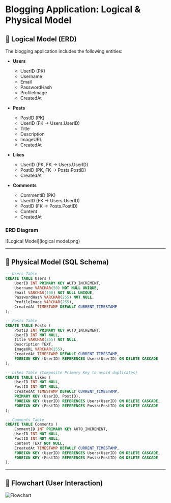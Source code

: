# Blogging Application: Logical & Physical Model

## 📌 Logical Model (ERD)
The blogging application includes the following entities:

- **Users**
  - UserID (PK)
  - Username
  - Email
  - PasswordHash
  - ProfileImage
  - CreatedAt

- **Posts**
  - PostID (PK)
  - UserID (FK → Users.UserID)
  - Title
  - Description
  - ImageURL
  - CreatedAt

- **Likes**
  - UserID (PK, FK → Users.UserID)
  - PostID (PK, FK → Posts.PostID)
  - CreatedAt

- **Comments**
  - CommentID (PK)
  - UserID (FK → Users.UserID)
  - PostID (FK → Posts.PostID)
  - Content
  - CreatedAt

### ERD Diagram
![Logical Model](logical model.png)

---

## 📌 Physical Model (SQL Schema)

```sql
-- Users Table
CREATE TABLE Users (
    UserID INT PRIMARY KEY AUTO_INCREMENT,
    Username VARCHAR(50) NOT NULL UNIQUE,
    Email VARCHAR(100) NOT NULL UNIQUE,
    PasswordHash VARCHAR(255) NOT NULL,
    ProfileImage VARCHAR(255),
    CreatedAt TIMESTAMP DEFAULT CURRENT_TIMESTAMP
);

-- Posts Table
CREATE TABLE Posts (
    PostID INT PRIMARY KEY AUTO_INCREMENT,
    UserID INT NOT NULL,
    Title VARCHAR(255) NOT NULL,
    Description TEXT,
    ImageURL VARCHAR(255),
    CreatedAt TIMESTAMP DEFAULT CURRENT_TIMESTAMP,
    FOREIGN KEY (UserID) REFERENCES Users(UserID) ON DELETE CASCADE
);

-- Likes Table (Composite Primary Key to avoid duplicates)
CREATE TABLE Likes (
    UserID INT NOT NULL,
    PostID INT NOT NULL,
    CreatedAt TIMESTAMP DEFAULT CURRENT_TIMESTAMP,
    PRIMARY KEY (UserID, PostID),
    FOREIGN KEY (UserID) REFERENCES Users(UserID) ON DELETE CASCADE,
    FOREIGN KEY (PostID) REFERENCES Posts(PostID) ON DELETE CASCADE
);

-- Comments Table
CREATE TABLE Comments (
    CommentID INT PRIMARY KEY AUTO_INCREMENT,
    UserID INT NOT NULL,
    PostID INT NOT NULL,
    Content TEXT NOT NULL,
    CreatedAt TIMESTAMP DEFAULT CURRENT_TIMESTAMP,
    FOREIGN KEY (UserID) REFERENCES Users(UserID) ON DELETE CASCADE,
    FOREIGN KEY (PostID) REFERENCES Posts(PostID) ON DELETE CASCADE
);
```

---

## 📌 Flowchart (User Interaction)
![Flowchart](A_flowchart_in_the_image_illustrates_the_sequence_.png)
